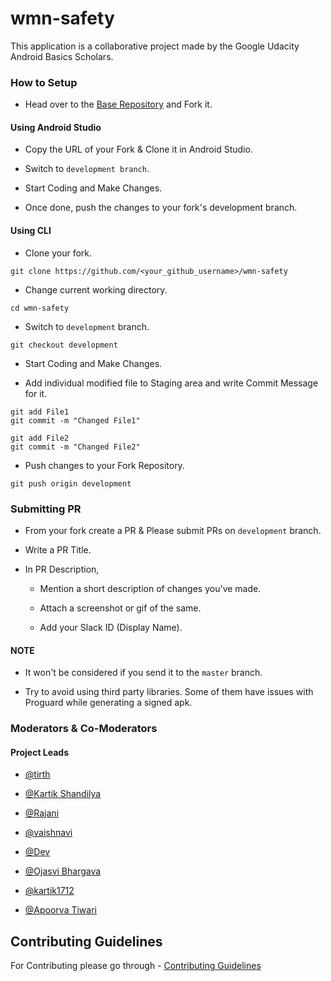 # wmn-safety
This application is a collaborative project made by the Google Udacity Android Basics Scholars.


### How to Setup

- Head over to the [Base Repository](https://github.com/UdacityAndroidBasicsScholarship/wmn-safety/) and Fork it.


#### Using Android Studio

- Copy the URL of your Fork & Clone it in Android Studio.

- Switch to `development branch`.

- Start Coding and Make Changes.

- Once done, push the changes to your fork's development branch.


#### Using CLI

- Clone your fork.
```
git clone https://github.com/<your_github_username>/wmn-safety
```

- Change current working directory.
```
cd wmn-safety
```

- Switch to `development` branch.
```
git checkout development
```

- Start Coding and Make Changes.

- Add individual modified file to Staging area and write Commit Message for it.
```
git add File1
git commit -m "Changed File1"

git add File2
git commit -m "Changed File2"
```

- Push changes to your Fork Repository.
```
git push origin development
```

### Submitting PR

- From your fork create a PR & Please submit PRs on `development` branch.

- Write a PR Title.

- In PR Description,
	
	- Mention a short description of changes you've made.
	
	- Attach a screenshot or gif of the same.

	- Add your Slack ID (Display Name).

#### NOTE
	
- It won't be considered if you send it to the `master` branch.
	
- Try to avoid using third party libraries. Some of them have issues with Proguard while generating a signed apk.

### Moderators & Co-Moderators

#### Project Leads

- [@tirth](https://github.com/piedcipher)

- [@Kartik Shandilya](https://github.com/kkdroidgit)

- [@Rajani](https://github.com/Rajanimp)

- [@vaishnavi](https://github.com/vaishnavi-janardhan)

- [@Dev](https://github.com/RitikKhare)

- [@Ojasvi Bhargava](https://github.com/OjasviBhargava)

- [@kartik1712](https://github.com/kartikohri1712/)

- [@Apoorva Tiwari](https://github.com/ApoorvaTiwari)



## Contributing Guidelines

For Contributing please go through - [Contributing Guidelines](https://github.com/UdacityAndroidBasicsScholarship/wmn-safety/blob/development/CONTRIBUTING.md)

